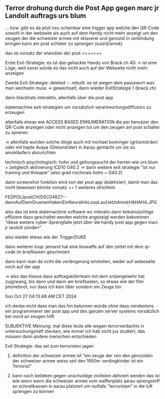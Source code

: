 ## Terror drohung durch die Post App gegen marc jr Landolt auftrags urs blum

... bzw. gibt es da jetzt neu scheinbar eine trigger app welche den QR-Code sowohl in der webseite als auch auf dem Handy nicht mehr anzeigt um den zeugen der die schweizer armee mit sklaverei und genozid in verbindung bringen kann am post schlater zu sprengen (suizid/amok)

das ist vorsatz der etwickler der post
        =======

Erste Exit-Strategie: es ist das gehackte Handy von Brack.ch AG
-> ist eine Lüge, weil sonst würde es das nicht auch auf der Webseite ncith mehr anzeigen

Zweite Exit-Strategie:
deleted -- rebuilt: es ist wegen dem passswort was man wechseln muss
-> gewechselt, dann wieder ExitStrategie 1 (brack.ch)

dann blackhats interaktiv, allenfalls über die post app

statemachine exit-strategien um vorsätzlich verantwortungsdiffusion zu erzeugen

allenfalls etwas wie ACCESS BASED ENNUMERATION die per benutzer den QR-Code anzeigen oder nicht anzeigen tut um den zeugen am post schalter zu sprenen

-> allenfalls wurden solche dinge auch mit michael boeringer (grösimörder) oder mit hapte Avaya (Gleismörder) in Aarau gemacht um sie zu amokläufern abzurichten

technisch-psychologisch:
hohn und geltungssucht der herren wie urs blum + zeitgleich aktivierung ICD10 G40.2 -> dann weitere exit strategie "ist nur training und threapie" (also grad nochmals hohn + G40.2)

dann screenshot funktion wird von der post app deaktiviert, damit man das nicht beweisen könnte vorsatz += 1 weiteres strichlein

FEDPOL/postCH/DSC04827--dannAufDemGruenenHakenEinNeuralinkLoopLaufJetztAmokHAHAHA.JPG

also das ist eine statemachine software wo interativ dann kokainsüchtige offiziere dazu geschaltet werden welche angezeigt werden bekommen "diese weitere cyber-Sprengfalle jetzt über die handy post app gegen marc jr landolt zünden"

also wieder etwas wie der TriggerDUKE

dann weiterer loop: jemand hat eine biowaffe auf den zettel mit dem qr-code im briefkasten geschmiert

dann kann man da nciht die verlängerung einstellen, weder auf webeseite noch auf der app

-> also das hiesse dass auftragskillerteam mit dem snipergewehr hat zugzwang, bis dann und dann am briefkasten, so etwas wie der film phoneboot, nur dass ich kein täter sondern ein Zeuge bin




Sun Oct 27 04:13:48 AM CET 2024

ich denke nicht dass man das hin bekomen würde ohne dass mindestens ein programmierer der post app und des ganzen server systems vorsätzlich bei mord an zeugen hilft

SUBJEKTIVE Meinung: mal diese leute alle wegen terrorverdachts in untersuchungshaft stecken, wie immer ich hab nicht jus studiert, das müssen dann andere menschen entschieden

Exit Strategie: 
das sei zum terroristen jagen
1. definition der schweizer armee ist "ein zeuge der von den genoziden der schweizer armee weiss seit den 1950er verdingkinder ist ein Terrorist"

2. kann nach belieben gegen unschuldige zivilisten aktiviert werden
das ist wie wenn wenn die schweizer armee vom waffenplatz aarau sprengstoff an schnellkassen in aarau platziert um notfalls "terroristen" in die luft sprengen zu können


